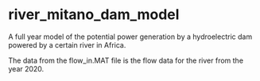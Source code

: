 # river_mitano_dam_model
A full year model of the potential power generation by a hydroelectric dam powered by a certain river in Africa.

The data from the flow_in.MAT file is the flow data for the river from the year 2020.
